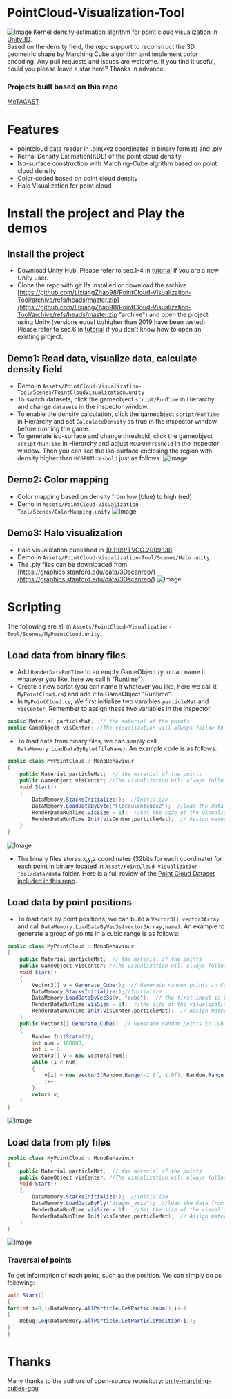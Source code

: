 PointCloud-Visualization-Tool
======

![Image](https://github.com/LixiangZhao98/asset/blob/master/Project/PointCloud-Visualization-Tool/pic/teaser.png "Image")
Kernel density estimation algrithm for point cloud visualization in [Unity3D](https://unity3d.com/get-unity/download "Unity download").\
Based on the density field, the repo support to reconstruct the 3D geometric shape by Marching Cube algorithm and implement color encoding.
Any pull requests and issues are welcome. If you find it useful, could you please leave a star here? Thanks in advance.

### Projects built based on this repo
[MeTACAST](https://github.com/LixiangZhao98/MeTACAST "MeTACAST")

# Features
- pointcloud data reader in .bin(xyz coordinates in binary format) and .ply
- Kernal Density Estimation(KDE) of the point cloud density
- Iso-surface construction with Marching-Cube algrithm based on point cloud density
- Color-coded based on point cloud density
- Halo Visualization for point cloud

# Install the project and Play the demos

## Install the project
- Download Unity Hub. Please refer to sec.1-4 in [tutorial](https://github.com/LixiangZhao98/asset/blob/master/Tutorial/Unity_Setup_General.pdf) if you are a new Unity user.
- Clone the repo with git lfs installed or download the archive [https://github.com/LixiangZhao98/PointCloud-Visualization-Tool/archive/refs/heads/master.zip](https://github.com/LixiangZhao98/PointCloud-Visualization-Tool/archive/refs/heads/master.zip "archive") and open the project using Unity (versions equal to/higher than 2019 have been tested). Please refer to sec.6 in [tutorial](https://github.com/LixiangZhao98/asset/blob/master/Tutorial/Unity_Setup_General.pdf) if you don't know how to open an existing project.


## Demo1: Read data, visualize data, calculate density field
- Demo in `Assets/PointCloud-Visualization-Tool/Scenes/PointCloudVisualization.unity`
- To switch datasets, click the gameobject `script/RunTime` in Hierarchy and change `datasets` in the inspector window. 
- To enable the density calculation, click the gameobject `script/RunTime` in Hierarchy and set `CalculateDensity` as true in the inspector window before running the game. 
- To generate iso-surface and change threshold, click the gameobject `script/RunTime` in Hierarchy and adjust `MCGPUThreshold` in the inspector window. Then you can see the iso-surface enclosing the region with density higher than `MCGPUThreshold` just as follows.
![Image](https://github.com/LixiangZhao98/asset/blob/master/Project/PointCloud-Visualization-Tool/pic/marchingcube.png "Image")

## Demo2: Color mapping
- Color mapping based on density from low (blue) to high (red)
- Demo in `Assets/PointCloud-Visualization-Tool/Scenes/ColorMapping.unity`
![Image](https://github.com/LixiangZhao98/asset/blob/master/Project/PointCloud-Visualization-Tool/pic/FieldColor.png "Image")

## Demo3: Halo visualization
- Halo visualization published in [10.1109/TVCG.2009.138](https://ieeexplore.ieee.org/document/5290742 "Depth-Dependent Halos")
- Demo in `Assets/PointCloud-Visualization-Tool/Scenes/Halo.unity` 
- The .ply files can be downloaded from [https://graphics.stanford.edu/data/3Dscanrep/](https://graphics.stanford.edu/data/3Dscanrep/)
![Image](https://github.com/LixiangZhao98/asset/blob/master/Project/PointCloud-Visualization-Tool/halos.png "Image")


# Scripting

The following are all in `Assets/PointCloud-Visualization-Tool/Scenes/MyPointCloud.unity`.
  
## Load data from binary files
- Add `RenderDataRunTime` to an empty GameObject (you can name it whatever you like, here we call it "Runtime").
- Create a new script (you can name it whatever you like, here we call it `MyPointCloud.cs`) and add it to GameObject "Runtime".
- In `MyPointCloud.cs`, We first initialize two varaibles `particleMat` and `visCenter`. Remember to assign these two variables in the inspector.
```c#
public Material particleMat;  // the material of the points
public GameObject visCenter; //The visualization will always follow this GameObject when starting the game. 
``` 
- To load data from binary files, we can simply call `DataMemory.LoadDataByByte(fileName)`. An example code is as follows:
```c#
public class MyPointCloud : MonoBehaviour
{
    public Material particleMat;  // the material of the points
    public GameObject visCenter; //The visualization will always follow the `Vis center` when starting the game. 
    void Start()
    {
        DataMemory.StacksInitialize();  //Initialize
        DataMemory.LoadDataByByte("Flocculentcube2");  //load the data from the the binary file; the input is the name of the binary file
        RenderDataRunTime.visSize = 1f;  //Set the size of the visualization as 1 meter
        RenderDataRunTime.Init(visCenter,particleMat);  // Assign materials and center to the RenderDataRunTime.cs`
    }
}
```
![Image](https://github.com/LixiangZhao98/PointCloud-Visualization-Tool/blob/master/Assets/pic/LoadBinary.png "Image")
- The binary files stores x,y,z coordinates (32bits for each coordinate) for each point in binary located in `Asset/PointCloud-Visualization-Tool/data/data` folder. Here is a full review of the [Point Cloud Dataset included in this repo](https://github.com/LixiangZhao98/PointCloud-Visualization-Tool/blob/master/Assets/files/Data.pdf "Data").

## Load data by point positions
- To load data by point positions, we can build a `Vector3[] vector3Array` and call `DataMemory.LoadDataByVec3s(vector3Array,name)`. An example to generate a group of points in a cubic range is as follows:
```c#
public class MyPointCloud : MonoBehaviour
{
    public Material particleMat;  // the material of the points
    public GameObject visCenter; //The visualization will always follow the `Vis center` when starting the game. 
    void Start()
    {
        Vector3[] v = Generate_Cube();  // Generate random points in Cubic shape
        DataMemory.StacksInitialize();//Initialize
        DataMemory.LoadDataByVec3s(v, "cube");  // the first input is Vector[], the second is the name of the data (you can name it as you like)
        RenderDataRunTime.visSize = 1f;  //the size of the visualization
        RenderDataRunTime.Init(visCenter,particleMat);  // Assign materials and center to the RenderDataRunTime.cs`
    }
    public Vector3[] Generate_Cube()  // Generate random points in Cubic shape
    {
        Random.InitState(2);
        int num = 100000;
        int i = 0;
        Vector3[] v = new Vector3[num];
        while (i < num)
        {
            v[i] = new Vector3(Random.Range(-1.0f, 1.0f), Random.Range(-1.0f, 1.0f), Random.Range(-1.0f, 1.0f));
            i++;
        }
        return v;
    }
}
```
![Image](https://github.com/LixiangZhao98/PointCloud-Visualization-Tool/blob/master/Assets/pic/LoadVec3s.png "Image")

## Load data from ply files

```c#
public class MyPointCloud : MonoBehaviour
{
    public Material particleMat;  // the material of the points
    public GameObject visCenter; //The visualization will always follow the `Vis center` when starting the game. 
    void Start()
    {
        DataMemory.StacksInitialize();  //Initialize
        DataMemory.LoadDataByPly("dragon_vrip");  //load the data from the the ply file; the input is the name of the binary file
        RenderDataRunTime.visSize = 1f;  //Set the size of the visualization as 1 meter
        RenderDataRunTime.Init(visCenter,particleMat);  // Assign materials and center to the RenderDataRunTime.cs`
    }
}
```
![Image](https://github.com/LixiangZhao98/PointCloud-Visualization-Tool/blob/master/Assets/pic/LoadPly.png "Image")
### Traversal of points
To get information of each point, such as the position. We can simply do as following:
```c#
void Start()
{
for(int i=0;i<DataMemory.allParticle.GetParticlenum();i++)
{
    Debug.Log(DataMemory.allParticle.GetParticlePosition(i));
}
}
```

# Thanks
Many thanks to the authors of open-source repository:
[unity-marching-cubes-gpu](https://github.com/pavelkouril/unity-marching-cubes-gpu "unity-marching-cubes-gpu")






